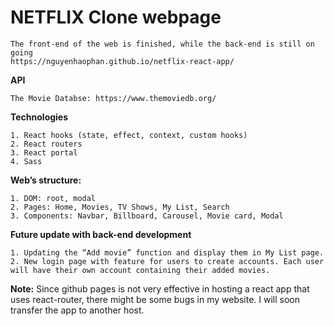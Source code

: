 # NETFLIX Clone webpage

	The front-end of the web is finished, while the back-end is still on going
	https://nguyenhaophan.github.io/netflix-react-app/

**API**

	The Movie Databse: https://www.themoviedb.org/
 
**Technologies**

	1. React hooks (state, effect, context, custom hooks)
	2. React routers
	3. React portal
	4. Sass

**Web’s structure:**

	1. DOM: root, modal 
	2. Pages: Home, Movies, TV Shows, My List, Search
	3. Components: Navbar, Billboard, Carousel, Movie card, Modal

**Future update with back-end development**

	1. Updating the “Add movie” function and display them in My List page.
	2. New login page with feature for users to create accounts. Each user will have their own account containing their added movies.

**Note:** 
    Since github pages is not very effective in hosting a react app that uses react-router, there might be some bugs in my website. I will soon transfer the app to another host.
